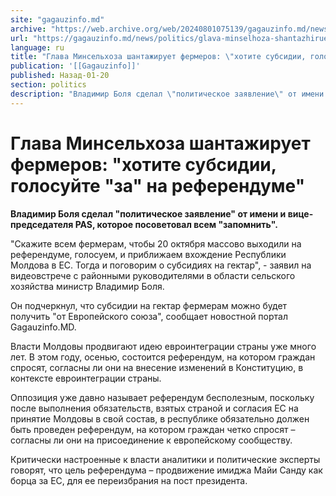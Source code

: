 ```yaml
---
site: "gagauzinfo.md"
archive: "https://web.archive.org/web/20240801075139/gagauzinfo.md/news/politics/glava-minselhoza-shantazhiruet-fermerov-hotite-subsidii-golosuite-za-na-referendume"
url: "https://gagauzinfo.md/news/politics/glava-minselhoza-shantazhiruet-fermerov-hotite-subsidii-golosuite-za-na-referendume"
language: ru
title: "Глава Минсельхоза шантажирует фермеров: \"хотите субсидии, голосуйте \"за\" на референдуме\""
publication: '[[Gagauzinfo]]'
published: Назад-01-20
section: politics
description: "Владимир Боля сделал \"политическое заявление\" от имени и вице-председателя PAS, которое посоветовал всем \"запомнить\"."
---
```


# Глава Минсельхоза шантажирует фермеров: "хотите субсидии, голосуйте "за" на референдуме"

**Владимир Боля сделал "политическое заявление" от имени и вице-председателя PAS, которое посоветовал всем "запомнить".**

"Скажите всем фермерам, чтобы 20 октября массово выходили на референдуме, голосуем, и приближаем вхождение Республики Молдова в ЕС. Тогда и поговорим о субсидиях на гектар", - заявил на видеовстрече с районными руководителями в области сельского хозяйства министр Владимир Боля.

Он подчеркнул, что субсидии на гектар фермерам можно будет получить "от Европейского союза", сообщает новостной портал Gagauzinfo.MD.

Власти Молдовы продвигают идею евроинтеграции страны уже много лет. В этом году, осенью, состоится референдум, на котором граждан спросят, согласны ли они на внесение изменений в Конституцию, в контексте евроинтеграции страны.

Оппозиция уже давно называет референдум бесполезным, поскольку после выполнения обязательств, взятых страной и согласия ЕС на принятие Молдовы в свой состав, в республике обязательно должен быть проведен референдум, на котором граждан четко спросят – согласны ли они на присоединение к европейскому сообществу.

Критически настроенные к власти аналитики и политические эксперты говорят, что цель референдума – продвижение имиджа Майи Санду как борца за ЕС, для ее переизбрания на пост президента.